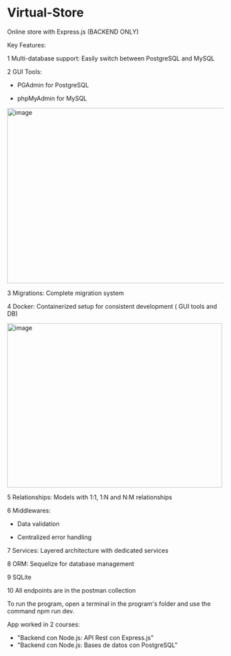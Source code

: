 # Virtual-Store
Online store with Express.js (BACKEND ONLY)

Key Features:  

1 Multi-database support: Easily switch between PostgreSQL and MySQL

2 GUI Tools:

* PGAdmin for PostgreSQL

* phpMyAdmin for MySQL

<img width="921" height="408" alt="image" src="https://github.com/user-attachments/assets/d39abe18-7312-4737-bcca-11c1687a62d8" />

3 Migrations: Complete migration system

4 Docker: Containerized setup for consistent development ( GUI tools and DB)

<img width="500" height="382" alt="image" src="https://github.com/user-attachments/assets/a47b8c46-aff7-416c-85b2-db7e30f386fa" />

5 Relationships: Models with 1:1, 1:N and N:M relationships

6 Middlewares:

* Data validation

* Centralized error handling

7 Services: Layered architecture with dedicated services

8 ORM: Sequelize for database management

9 SQLite

10 All endpoints are in the postman collection  


To run the program, open a terminal in the program's folder and use the command npm run dev.  

App worked in 2 courses:  
* "Backend con Node.js: API Rest con Express.js"
* "Backend con Node.js: Bases de datos con PostgreSQL"
